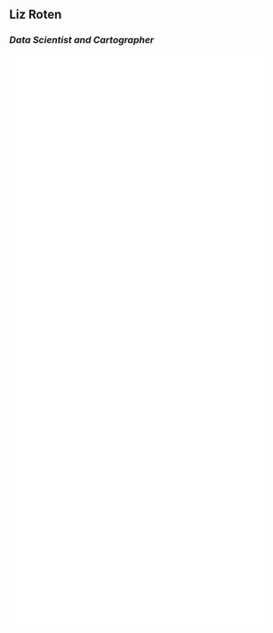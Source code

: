 ## Liz Roten
### *Data Scientist and Cartographer*

![Metrics](https://github.com/eroten/eroten/blob/main/github-metrics.svg)
